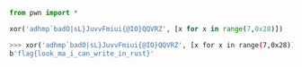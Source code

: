 
[screenshot]: https://github.com/ahpaleus/re_and_pwn/tree/master/bytebandits_2020/chall/screenshot.png "Screenshot"

```py
from pwn import *

xor('adhmp`badO|sL}JuvvFmiui{@IO}QQVRZ', [x for x in range(7,0x28)])
```  


```sh
>>> xor('adhmp`badO|sL}JuvvFmiui{@IO}QQVRZ', [x for x in range(7,0x28)])
b'flag{look_ma_i_can_write_in_rust}'
```